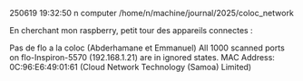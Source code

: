 250619
19:32:50
n
computer
/home/n/machine/journal/2025/coloc_network

En cherchant mon raspberry, petit tour des appareils connectes :

Pas de flo a la coloc (Abderhamane et Emmanuel)
All 1000 scanned ports on flo-Inspiron-5570 (192.168.1.21) are in ignored states.
MAC Address: 0C:96:E6:49:01:61 (Cloud Network Technology (Samoa) Limited)

